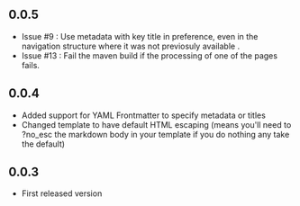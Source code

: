 ## 0.0.5
- Issue #9 : Use metadata with key title in preference, even in the navigation structure where it was not previosuly available .
- Issue #13 : Fail the maven build if the processing of one of the pages fails.

## 0.0.4
- Added support for YAML Frontmatter to specify metadata or titles
- Changed template to have default HTML escaping (means you'll need to ?no_esc the markdown body in your template if you do nothing any take the default)

## 0.0.3
- First released version
